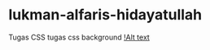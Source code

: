 # lukman-alfaris-hidayatullah
Tugas CSS
tugas css background
[!Alt text](https://github.com/lhidayatullah/lukman-alfaris-hidayatullah/blob/master/css%201.png)
